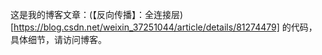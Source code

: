 这是我的博客文章：(【反向传播】：全连接层)[https://blog.csdn.net/weixin_37251044/article/details/81274479] 的代码，具体细节，请访问博客。

